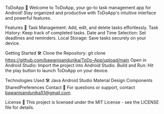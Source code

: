 ToDoApp 📝
Welcome to ToDoApp, your go-to task management app for Android! Stay organized and productive with ToDoApp's intuitive interface and powerful features.

Features 🚀
Task Management: Add, edit, and delete tasks effortlessly.
Task History: Keep track of completed tasks.
Date and Time Selection: Set deadlines and reminders.
Local Storage: Save tasks securely on your device.


Getting Started 🛠️
Clone the Repository: git clone https://github.com/bawanisandunika/ToDo-App/upload/main
Open in Android Studio: Import the project into Android Studio.
Build and Run: Hit the play button to launch ToDoApp on your device.


Technologies Used 🛠️
Java
Android Studio
Material Design Components
SharedPreferences
Contact 📧
For questions or support, contact bawanisandunika51@gmail.com.


License 📜
This project is licensed under the MIT License - see the LICENSE file for details.

